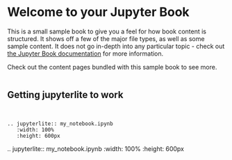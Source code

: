 # Welcome to your Jupyter Book

This is a small sample book to give you a feel for how book content is
structured.
It shows off a few of the major file types, as well as some sample content.
It does not go in-depth into any particular topic - check out [the Jupyter Book documentation](https://jupyterbook.org) for more information.

Check out the content pages bundled with this sample book to see more.

```{tableofcontents}
```

## Getting jupyterlite to work

```{jupyterlite} notebooks.ipynb

```

## 

```
.. jupyterlite:: my_notebook.ipynb
   :width: 100%
   :height: 600px
```

.. jupyterlite:: my_notebook.ipynb
   :width: 100%
   :height: 600px
